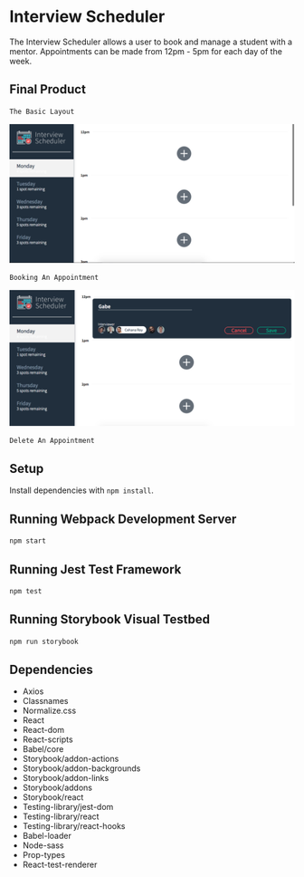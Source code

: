 # Interview Scheduler

The Interview Scheduler allows a user to book and manage a student with a mentor. Appointments can be made from 12pm - 5pm for each day of the week.

## Final Product
```sh
The Basic Layout
```
!["Basic-Layout"](https://github.com/gforsythe/interview-scheduler/blob/master/docs/Basic%20Layout.png?raw=true)


```sh
Booking An Appointment
```

!["Booking-An-Appointment"](https://github.com/gforsythe/interview-scheduler/blob/master/docs/Booking%20An%20Appointment.png?raw=true)

```sh
Delete An Appointment 
```


## Setup

Install dependencies with `npm install`.

## Running Webpack Development Server

```sh
npm start
```

## Running Jest Test Framework

```sh
npm test
```

## Running Storybook Visual Testbed

```sh
npm run storybook
```
## Dependencies
* Axios
* Classnames
* Normalize.css
* React
* React-dom
* React-scripts
* Babel/core
* Storybook/addon-actions
* Storybook/addon-backgrounds
* Storybook/addon-links
* Storybook/addons
* Storybook/react
* Testing-library/jest-dom
* Testing-library/react
* Testing-library/react-hooks
* Babel-loader
* Node-sass
* Prop-types
* React-test-renderer